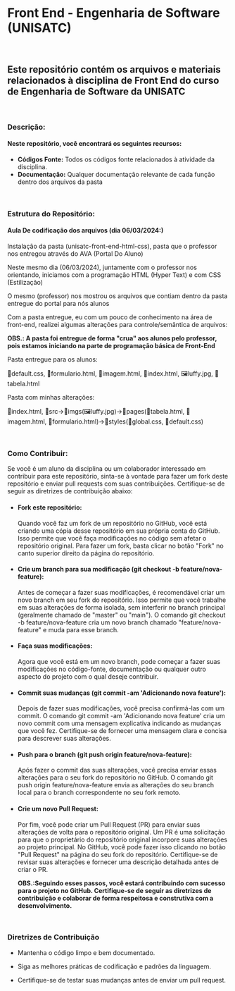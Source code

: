 <h1>Front End - Engenharia de Software (UNISATC)</h1> <br>

<h2>Este repositório contém os arquivos e materiais relacionados à disciplina de Front End do curso de Engenharia de Software da UNISATC</h2>
<br>
<h3>Descrição:</h3>
  <h4>Neste repositório, você encontrará os seguintes recursos:</h4>
  <ul>
    <li><b>Códigos Fonte:</b> Todos os códigos fonte relacionados à atividade da disciplina.</li>
    <li><b>Documentação:</b> Qualquer documentação relevante de cada função dentro dos arquivos da pasta</li>
  </ul>
<br>
<h3>Estrutura do Repositório:</h3>
  <h4><b>Aula De codificação dos arquivos (dia 06/03/2024:)</b></h4>
    <p>Instalação da pasta (unisatc-front-end-html-css), pasta que o professor nos entregou através do AVA (Portal Do Aluno)</p>
    <p>Neste mesmo dia (06/03/2024), juntamente com o professor nos orientando, iniciamos com a programação HTML (Hyper Text) e com CSS (Estilização)</p>
    <p>O mesmo (professor) nos mostrou os arquivos que contiam dentro da pasta entregue do portal para nós alunos</p>
    <p>Com a pasta entregue, eu com um pouco de conhecimento na área de front-end, realizei algumas alterações para controle/semântica de arquivos:</p>
    <p><b>OBS.: A pasta foi entregue de forma "crua" aos alunos pelo professor, pois estamos iniciando na parte de programação básica de Front-End </b></p>
    <p>Pasta entregue para os alunos:</p>
    <p></p>📘default.css, 📃formulario.html, 📃imagem.html, 📃index.html, 🖼️luffy.jpg, 📃tabela.html</p>
    <p>Pasta com minhas alterações:</p>
    <p></p>📃index.html, 📂src->📂imgs(🖼️luffy.jpg)->📂pages(📃tabela.html, 📃imagem.html, 📃formulario.html)->📂styles(📘global.css, 📘default.css)</p> <br>
<h3>Como Contribuir:</h3>
 <p>Se você é um aluno da disciplina ou um colaborador interessado em contribuir para este repositório, sinta-se à vontade para fazer um fork deste repositório e enviar pull requests com suas contribuições. Certifique-se de seguir as diretrizes de contribuição abaixo:</p> 
 <ul>
   <li>
     <h4>Fork este repositório:</h4>
       <p>Quando você faz um fork de um repositório no GitHub, você está criando uma cópia desse repositório em sua própria conta do GitHub. Isso permite que você faça modificações no código sem afetar o repositório original. Para fazer um fork, basta clicar no botão "Fork" no canto superior direito da página do repositório.</p>
   </li>
   <li><h4>Crie um branch para sua modificação (git checkout -b feature/nova-feature):</h4></li>
     <p>Antes de começar a fazer suas modificações, é recomendável criar um novo branch em seu fork do repositório. Isso permite que você trabalhe em suas alterações de forma isolada, sem interferir no branch principal (geralmente chamado de "master" ou "main"). O comando git checkout -b feature/nova-feature cria um novo branch chamado "feature/nova-feature" e muda para esse branch.</p>
   <li>
     <h4>Faça suas modificações:</h4>
     <p>Agora que você está em um novo branch, pode começar a fazer suas modificações no código-fonte, documentação ou qualquer outro aspecto do projeto com o qual deseje contribuir.</p>
   </li>
   <li>
     <h4>Commit suas mudanças (git commit -am 'Adicionando nova feature'):</h4>
     <p>Depois de fazer suas modificações, você precisa confirmá-las com um commit. O comando git commit -am 'Adicionando nova feature' cria um novo commit com uma mensagem explicativa indicando as mudanças que você fez. Certifique-se de fornecer uma mensagem clara e concisa para descrever suas alterações.</p>
   </li>
   <li>
     <h4>Push para o branch (git push origin feature/nova-feature):</h4>
     <p>Após fazer o commit das suas alterações, você precisa enviar essas alterações para o seu fork do repositório no GitHub. O comando git push origin feature/nova-feature envia as alterações do seu branch local para o branch correspondente no seu fork remoto.</p>
   </li>
   <li>
     <h4>Crie um novo Pull Request:</h4>
     <p>Por fim, você pode criar um Pull Request (PR) para enviar suas alterações de volta para o repositório original. Um PR é uma solicitação para que o proprietário do repositório original incorpore suas alterações ao projeto principal. No GitHub, você pode fazer isso clicando no botão "Pull Request" na página do seu fork do repositório. Certifique-se de revisar suas alterações e fornecer uma descrição detalhada antes de criar o PR.</p>
   </li>
   <p><b>OBS.:Seguindo esses passos, você estará contribuindo com sucesso para o projeto no GitHub. Certifique-se de seguir as diretrizes de contribuição e colaborar de forma respeitosa e construtiva com a desenvolvimento.</p></b>
 </ul>
<br>
<h3>Diretrizes de Contribuição</h3>
<ul>
  <li>
    <p>Mantenha o código limpo e bem documentado.</p>
  </li>
  <li>
    <p>Siga as melhores práticas de codificação e padrões da linguagem.</p>
  </li>
  <li>
    <p>Certifique-se de testar suas mudanças antes de enviar um pull request.</p>
  </li>
</ul> <br>

